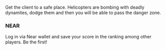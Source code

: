 Get the client to a safe place. Helicopters are bombing with deadly dynamites, dodge them and then you will be able to pass the danger zone.



### NEAR
Log in via Near wallet and save your score in the ranking among other players. Be the first!